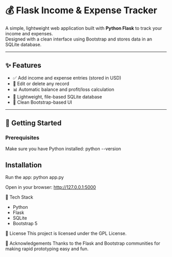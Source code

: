 # 💰 Flask Income & Expense Tracker

  A simple, lightweight web application built with **Python Flask** to track your income and expenses.  
  Designed with a clean interface using Bootstrap and stores data in an SQLite database.

---

## ✨ Features

  - ✅ Add income and expense entries (stored in USD)
  - 🔄 Edit or delete any record
  - 📊 Automatic balance and profit/loss calculation
  - 💾 Lightweight, file-based SQLite database
  - 🎨 Clean Bootstrap-based UI

---

## 🚀 Getting Started

### Prerequisites

Make sure you have Python installed:
  python --version

## Installation
  Run the app:
    python app.py

  Open in your browser:
    http://127.0.0.1:5000

🧱 Tech Stack
  - Python
  - Flask
  - SQLite
  - Bootstrap 5

📜 License
This project is licensed under the GPL License.

🙌 Acknowledgements
Thanks to the Flask and Bootstrap communities for making rapid prototyping easy and fun.
